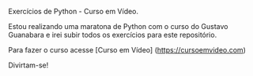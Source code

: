 Exercícios de Python - Curso em Vídeo.

Estou realizando uma maratona de Python com o curso do Gustavo Guanabara e irei subir todos os exercícios para este repositório. 

Para fazer o curso acesse [Curso em Vídeo] (https://cursoemvideo.com)


Divirtam-se!

